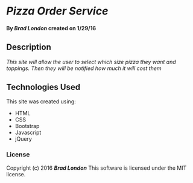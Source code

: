 # _Pizza Order Service_


#### By _**Brad London**_ created on 1/29/16

## Description

_This site will allow the user to select which size pizza they want and toppings. Then they will be notified how much it will cost them_

## Technologies Used

This site was created using:
* HTML
* CSS
* Bootstrap
* Javascript
* jQuery

### License

Copyright (c) 2016 **_Brad London_**
This software is licensed under the MIT license.

